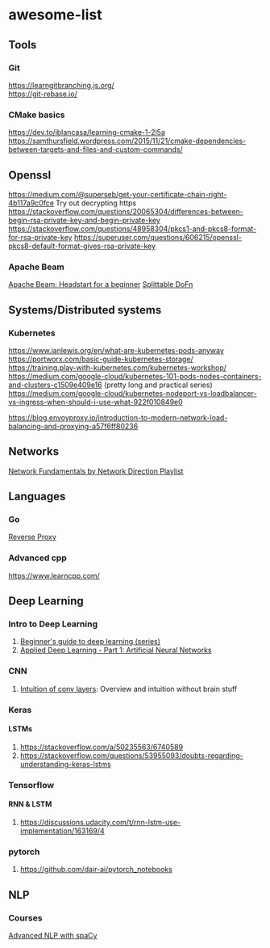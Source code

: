 # awesome-list

## Tools
### Git
https://learngitbranching.js.org/   
https://git-rebase.io/

### CMake basics
https://dev.to/iblancasa/learning-cmake-1-2l5a
https://samthursfield.wordpress.com/2015/11/21/cmake-dependencies-between-targets-and-files-and-custom-commands/

## Openssl
https://medium.com/@superseb/get-your-certificate-chain-right-4b117a9c0fce
Try out decrypting https   
https://stackoverflow.com/questions/20065304/differences-between-begin-rsa-private-key-and-begin-private-key
https://stackoverflow.com/questions/48958304/pkcs1-and-pkcs8-format-for-rsa-private-key
https://superuser.com/questions/606215/openssl-pkcs8-default-format-gives-rsa-private-key

### Apache Beam
[Apache Beam: Headstart for a beginner](https://medium.com/analytics-vidhya/apache-beam-a-beginners-approach-4783dfc6fea)
[Splittable DoFn](https://docs.google.com/document/d/1AQmx-T9XjSi1PNoEp5_L-lT0j7BkgTbmQnc6uFEMI4c/edit#heading=h.dtl8cwoybr2y)


## Systems/Distributed systems
### Kubernetes
https://www.ianlewis.org/en/what-are-kubernetes-pods-anyway   
https://portworx.com/basic-guide-kubernetes-storage/   
https://training.play-with-kubernetes.com/kubernetes-workshop/   
https://medium.com/google-cloud/kubernetes-101-pods-nodes-containers-and-clusters-c1509e409e16 (pretty long and practical series)   
https://medium.com/google-cloud/kubernetes-nodeport-vs-loadbalancer-vs-ingress-when-should-i-use-what-922f010849e0
   
https://blog.envoyproxy.io/introduction-to-modern-network-load-balancing-and-proxying-a57f6ff80236

## Networks
[Network Fundamentals by Network Direction Playlist](https://www.youtube.com/playlist?list=PLDQaRcbiSnqF5U8ffMgZzS7fq1rHUI3Q8)   

## Languages
### Go
[Reverse Proxy](https://blog.charmes.net/post/reverse-proxy-go/)

### Advanced cpp
https://www.learncpp.com/

## Deep Learning
### Intro to Deep Learning
1. [Beginner's guide to deep learning (series)](https://towardsdatascience.com/intro-to-deep-learning-c025efd92535)
2. [Applied Deep Learning - Part 1: Artificial Neural Networks](https://towardsdatascience.com/applied-deep-learning-part-1-artificial-neural-networks-d7834f67a4f6)

### CNN
1. [Intuition of conv layers](http://cs231n.github.io/convolutional-networks/): Overview and intuition without brain stuff

### Keras 
#### LSTMs
1. https://stackoverflow.com/a/50235563/6740589
2. https://stackoverflow.com/questions/53955093/doubts-regarding-understanding-keras-lstms

### Tensorflow 
#### RNN & LSTM
1. https://discussions.udacity.com/t/rnn-lstm-use-implementation/163169/4

### pytorch
1. https://github.com/dair-ai/pytorch_notebooks

## NLP 
### Courses
[Advanced NLP with spaCy](https://github.com/ines/spacy-course)
